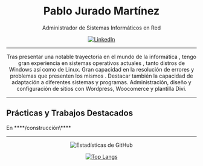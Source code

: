 <h1 align="center">Pablo Jurado Martínez</h1>
<p align="center">Administrador de Sistemas Informáticos en Red</p>
<div align="center">
  
[![LinkedIn](https://img.shields.io/badge/-LinkedIn-blue?style=flat-square&logo=Linkedin&logoColor=white&link=https://www.linkedin.com/in/pablo-jurado-1a1a06278/)](https://www.linkedin.com/in/pablo-jurado-1a1a06278/)

</div>

<hr>
<p align="center">
Tras presentar una notable trayectoria en el mundo de la informática , tengo gran experiencia en sistemas operativos actuales , tanto distros de Windows así como de Linux. Gran capacidad en la resolución de errores y problemas que presenten los mismos . Destacar también la capacidad de adaptación  a diferentes sistemas y programas. Administración, diseño y configuración de sitios con Wordpress, Woocomerce y plantilla Divi.
</p>
<hr>
<h2>Prácticas y Trabajos Destacados</h2>

<p>En ****/construcción\****</p>

<hr>

<div align="center">
  
![Estadísticas de GitHub](https://github-readme-stats.vercel.app/api?username=pablojmcontacto&show_icons=true)

[![Top Langs](https://github-readme-stats.vercel.app/api/top-langs/?username=pablojmcontacto&layout=compact&langs_count=10&theme=dark&hide=html,css)](https://github.com/pablojmcontacto)

</div>




